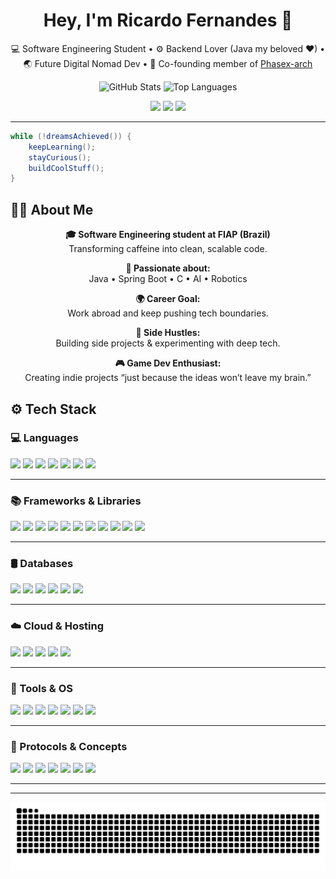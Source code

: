 <!-- Profile header -->
<h1 align="center">Hey, I'm Ricardo Fernandes 👋</h1>
<p align="center">
  💻 Software Engineering Student • ⚙️ Backend Lover (Java my beloved ❤) • 🌏 Future Digital Nomad Dev • 🧳 Co-founding member of <a href="https://github.com/Phasex-arch">Phasex-arch</a>
</p>

<p align="center">
  <img src="https://github-readme-stats.vercel.app/api?username=RicardoFernandes2004&show_icons=true&theme=tokyonight&count_private=true&cache_seconds=1" alt="GitHub Stats" height="180"/>
  <img src="https://github-readme-stats.vercel.app/api/top-langs/?username=RicardoFernandes2004&layout=compact&theme=tokyonight&hide=html,css&langs_count=8&cache_seconds=1" alt="Top Languages" height="180"/>
</p>


<p align="center">
  <a href="https://github.com/RicardoFernandes2004"><img src="https://img.shields.io/github/followers/RicardoFernandes2004?label=Follow&style=social"></a>
  <a href="https://linkedin.com/in/ricardo-fernandes-8017b5261"><img src="https://img.shields.io/badge/LinkedIn-blue?logo=linkedin&style=flat&logoColor=white"></a>
  <a href="mailto:a11972210332@gmail.com"><img src="https://img.shields.io/badge/Email-D14836?logo=gmail&logoColor=white"></a>
</p>

---

```java
while (!dreamsAchieved()) {
    keepLearning();
    stayCurious();
    buildCoolStuff();
}
```
## 👨‍💻 About Me

<p align="center">
  <strong>🎓 Software Engineering student at FIAP (Brazil)</strong><br>
  Transforming caffeine into clean, scalable code.
</p>

<p align="center">
  <strong>🧠 Passionate about:</strong> <br>
  Java • Spring Boot • C • AI • Robotics
</p>

<p align="center">
  <strong>🌍 Career Goal:</strong> <br>
  Work abroad and keep pushing tech boundaries.
</p>

<p align="center">
  <strong>🤖 Side Hustles:</strong> <br>
  Building side projects & experimenting with deep tech.
</p>

<p align="center">
  <strong>🎮 Game Dev Enthusiast:</strong> <br>
  Creating indie projects “just because the ideas won’t leave my brain.”
</p>

## ⚙️ Tech Stack

### 💻 Languages
<p>
  <img src="https://img.shields.io/badge/Java-ED8B00?style=for-the-badge&logo=java&logoColor=white"/>
  <img src="https://img.shields.io/badge/C-00599C?style=for-the-badge&logo=c&logoColor=white"/>
  <img src="https://img.shields.io/badge/C%23-239120?style=for-the-badge&logo=c-sharp&logoColor=white"/>
  <img src="https://img.shields.io/badge/Python-3776AB?style=for-the-badge&logo=python&logoColor=white"/>
  <img src="https://img.shields.io/badge/JavaScript-F7DF1E?style=for-the-badge&logo=javascript&logoColor=black"/>
  <img src="https://img.shields.io/badge/TypeScript-3178C6?style=for-the-badge&logo=typescript&logoColor=white"/>
  <img src="https://img.shields.io/badge/Bash-121011?style=for-the-badge&logo=gnu-bash&logoColor=white"/>
</p>

---

### 📚 Frameworks & Libraries
<p>
  <img src="https://img.shields.io/badge/Spring_Boot-6DB33F?style=for-the-badge&logo=spring-boot&logoColor=white"/>
  <img src="https://img.shields.io/badge/Spring_Security-6DB33F?style=for-the-badge&logo=springsecurity&logoColor=white"/>
  <img src="https://img.shields.io/badge/Flask-000000?style=for-the-badge&logo=flask&logoColor=white"/>
  <img src="https://img.shields.io/badge/Django-092E20?style=for-the-badge&logo=django&logoColor=white"/>
  <img src="https://img.shields.io/badge/Node.js-339933?style=for-the-badge&logo=nodedotjs&logoColor=white"/>
  <img src="https://img.shields.io/badge/Express.js-000000?style=for-the-badge&logo=express&logoColor=white"/>
  <img src="https://img.shields.io/badge/Unity-100000?style=for-the-badge&logo=unity&logoColor=white"/>
  <img src="https://img.shields.io/badge/Bootstrap-7952B3?style=for-the-badge&logo=bootstrap&logoColor=white"/>
  <img src="https://img.shields.io/badge/Tailwind_CSS-06B6D4?style=for-the-badge&logo=tailwind-css&logoColor=white"/>
  <img src="https://img.shields.io/badge/JUnit-25A162?style=for-the-badge&logo=java&logoColor=white"/>
  <img src="https://img.shields.io/badge/Mockito-FFBF00?style=for-the-badge&logo=java&logoColor=black"/>
</p>

---

### 🛢️ Databases
<p>
  <img src="https://img.shields.io/badge/MongoDB-4EA94B?style=for-the-badge&logo=mongodb&logoColor=white"/>
  <img src="https://img.shields.io/badge/DynamoDB-4053D6?style=for-the-badge&logo=amazondynamodb&logoColor=white"/>
  <img src="https://img.shields.io/badge/PostgreSQL-4169E1?style=for-the-badge&logo=postgresql&logoColor=white"/>
  <img src="https://img.shields.io/badge/MySQL-4479A1?style=for-the-badge&logo=mysql&logoColor=white"/>
  <img src="https://img.shields.io/badge/SQLite-003B57?style=for-the-badge&logo=sqlite&logoColor=white"/>
  <img src="https://img.shields.io/badge/Redis-DC382D?style=for-the-badge&logo=redis&logoColor=white"/>
</p>

---

### ☁️ Cloud & Hosting
<p>
  <img src="https://img.shields.io/badge/AWS-232F3E?style=for-the-badge&logo=amazon-aws&logoColor=white"/>
  <img src="https://img.shields.io/badge/Render-00979D?style=for-the-badge&logo=render&logoColor=white"/>
  <img src="https://img.shields.io/badge/Netlify-00C7B7?style=for-the-badge&logo=netlify&logoColor=white"/>
  <img src="https://img.shields.io/badge/Vercel-000000?style=for-the-badge&logo=vercel&logoColor=white"/>
  <img src="https://img.shields.io/badge/Fly.io-0139FF?style=for-the-badge&logo=flydotio&logoColor=white"/>
</p>

---

### 🧰 Tools & OS
<p>
  <img src="https://img.shields.io/badge/Docker-2496ED?style=for-the-badge&logo=docker&logoColor=white"/>
  <img src="https://img.shields.io/badge/Postman-FF6C37?style=for-the-badge&logo=postman&logoColor=white"/>
  <img src="https://img.shields.io/badge/Insomnia-4000BF?style=for-the-badge&logo=insomnia&logoColor=white"/>
  <img src="https://img.shields.io/badge/VSCode-007ACC?style=for-the-badge&logo=visual-studio-code&logoColor=white"/>
  <img src="https://img.shields.io/badge/IntelliJ_IDEA-000000?style=for-the-badge&logo=intellij-idea&logoColor=white"/>
  <img src="https://img.shields.io/badge/Linux-FCC624?style=for-the-badge&logo=linux&logoColor=black"/>
  <img src="https://img.shields.io/badge/Ubuntu-E95420?style=for-the-badge&logo=ubuntu&logoColor=white"/>
</p>

---

### 🔌 Protocols & Concepts
<p>
  <img src="https://img.shields.io/badge/REST-02569B?style=for-the-badge&logo=rest&logoColor=white"/>
  <img src="https://img.shields.io/badge/WebSockets-35495E?style=for-the-badge&logo=websocket&logoColor=white"/>
  <img src="https://img.shields.io/badge/JWT-000000?style=for-the-badge&logo=jsonwebtokens&logoColor=white"/>
  <img src="https://img.shields.io/badge/MQTT-FF6600?style=for-the-badge&logo=eclipse-mosquitto&logoColor=white"/>
  <img src="https://img.shields.io/badge/JSON-000000?style=for-the-badge&logo=json&logoColor=white"/>
  <img src="https://img.shields.io/badge/YAML-CB171E?style=for-the-badge&logo=yaml&logoColor=white"/>
  <img src="https://img.shields.io/badge/Markdown-000000?style=for-the-badge&logo=markdown&logoColor=white"/>
</p>

---

---

<p align="center">
  <img src="https://github.com/RicardoFernandes2004/RicardoFernandes2004/raw/output/github-contribution-grid-snake.svg" alt="snake eating contributions" />
</p>

